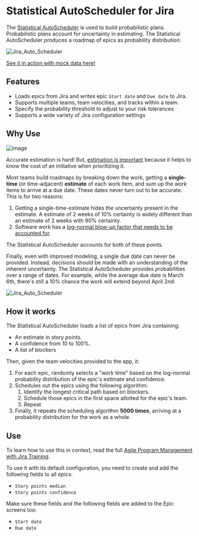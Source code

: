 # Statistical AutoScheduler for Jira

The [Statistical AutoScheduler](https://auto-scheduler.bitovi-jira.com/) is used to build probabilistic plans. Probabilistic plans account for uncertainty in estimating. The Statistical AutoScheduler produces a roadmap of epics as probability distribution:

![Jira_Auto_Scheduler](https://github.com/bitovi/jira-auto-scheduler/assets/78602/3bbcf77f-fa9e-42ab-9688-b90383253e59)

[See it in action with mock data here!](https://auto-scheduler.bitovi-jira.com/)

## Features

- Loads epics from Jira and writes epic `Start date` and `Due date` to Jira.
- Supports multiple teams, team velocities, and tracks within a team.
- Specify the probability threshold to adjust to your risk tolerances
- Supports a wide variety of Jira configuration settings

## Why Use 

![image](https://github.com/bitovi/jira-auto-scheduler/assets/78602/d7d952ac-f6c7-4435-9684-b0995ce3623a)

Accurate estimation is hard! But, [estimation is important](https://www.bitovi.com/academy/learn-agile-program-management-with-jira/estimating.html#why-estimate) because
it helps to know the cost of an initiative when prioritizing it.

Most teams build roadmaps by breaking down the work, getting a __single-time__ (or time-adjacent) __estimate__ of each work item, and sum up the work items to arrive at a due date. These dates never turn out to be accurate. This is for two reasons:

1. Getting a single-time-estimate hides the uncertainty present in the estimate.  A estimate of 2 weeks of 10% certainty is widely different than an estimate of 2 weeks with 90% certainty.
2. Software work has a [log-normal blow-up factor that needs to be accounted for](https://erikbern.com/2019/04/15/why-software-projects-take-longer-than-you-think-a-statistical-model.html).

The Statistical AutoScheduler accounts for both of these points.

Finally, even with improved modeling, a single due date can never be provided.  Instead, decisions should be made with an understanding of the inherent uncertainty. The Statistical AutoScheduler provides probabilities over a range of dates. For example, while the average due date is March 6th, there's still a 10% chance the work will extend beyond April 2nd:

![Jira_Auto_Scheduler](https://github.com/bitovi/jira-auto-scheduler/assets/78602/e15fd818-e08c-43c6-8dbe-0eebab727e60)


## How it works

The Statistical AutoScheduler loads a list of epics from Jira containing:

- An estimate in story points.
- A confidence from 10 to 100%.
- A list of blockers

Then, given the team velocities provided to the app, it:

1. For each epic, randomly selects a "work time" based on the log-normal probability distribution of the epic's estimate and confidence.
2. Schedules out the epics using the following algorithm:
    1. Identify the longest critical path based on blockers.
    2. Schedule those epics in the first space allotted for the epic's team.
    3. Repeat
3. Finally, it repeats the scheduling algorithm __5000 times__, arriving at a probability distribution for the work as a whole.

## Use

To learn how to use this in context, read the full [Agile Program Management with Jira Training](https://www.bitovi.com/academy/learn-agile-program-management-with-jira.html).

To use it with its default configuration, you need to create and add the following fields to all epics:

- `Story points median`
- `Story points confidence` 

Make sure these fields and the following fields are added to the Epic screens too:

- `Start date`
- `Due date`


